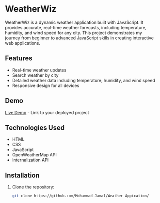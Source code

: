 # WeatherWiz

WeatherWiz is a dynamic weather application built with JavaScript. It provides accurate, real-time weather forecasts, including temperature, humidity, and wind speed for any city. This project demonstrates my journey from beginner to advanced JavaScript skills in creating interactive web applications.

## Features

- Real-time weather updates
- Search weather by city
- Detailed weather data including temperature, humidity, and wind speed
- Responsive design for all devices

## Demo

[Live Demo](https://mohammad-jamal.github.io/Weather-Appication/) - Link to your deployed project


## Technologies Used

- HTML
- CSS
- JavaScript
- OpenWeatherMap API
- Internalization API

## Installation

1. Clone the repository:
   ```bash
   git clone https://github.com/Mohammad-Jamal/Weather-Appication/
